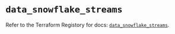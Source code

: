 # `data_snowflake_streams`

Refer to the Terraform Registory for docs: [`data_snowflake_streams`](https://registry.terraform.io/providers/snowflake-labs/snowflake/0.71.0/docs/data-sources/streams).
